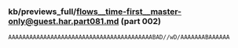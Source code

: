 ### kb/previews_full/flows__time-first__master-only@guest.har.part081.md (part 002)

```md
AAAAAAAAAAAAAAAAAAAAAAAAAAAAAAAAAAAAAAAAABAD//wD/AAAAAAABAAAAAA
```

```
